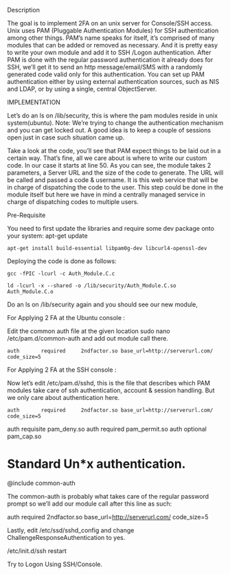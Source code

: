 Description

The goal is to implement 2FA on an unix server for Console/SSH access. Unix uses PAM (Pluggable Authentication Modules) for SSH authentication among other things. PAM’s name speaks for itself, it’s comprised of many modules that can be added or removed as necessary. And it is pretty easy to write your own module and add it to SSH /Logon authentication. After PAM is done with the regular password authentication it already does for SSH, we’ll get it to send an http message/email/SMS with a randomly generated code valid only for this authentication.
You can set up PAM authentication either by using external authentication sources, such as NIS and LDAP, or by using a single, central ObjectServer.


IMPLEMENTATION

Let’s do an ls on /lib/security, this is where the pam modules reside in unix system(ubuntu).
Note: We’re trying to change the authentication mechanism and you  can get locked out. A good idea is to keep a couple of sessions open just in case such situation came up.

Take a look at the code, you’ll see that PAM expect things to be laid out in a certain way. That’s fine, all we care about is where to write our custom code. In our case it starts at line 50. As you can see, the module takes 2 parameters, a Server URL and the size of the code to generate. The URL will be called and passed a code & username. It is this web service that will be in charge of dispatching the code to the user. This step could be done in the module itself but here we have in mind a centrally managed service in charge of dispatching codes to multiple users.

Pre-Requisite 

You need to first update the libraries and require some dev package onto your system:
    apt-get update

    apt-get install build-essential libpam0g-dev libcurl4-openssl-dev

Deploying the code is done as follows:

    gcc -fPIC -lcurl -c Auth_Module.C.c

    ld -lcurl -x --shared -o /lib/security/Auth_Module.C.so Auth_Module.C.o

Do an ls on /lib/security again and you should see our new module, 

For Applying 2 FA at the Ubuntu console :

Edit the common auth file at the given location sudo nano /etc/pam.d/common-auth and add out module call there.

    auth       required     2ndfactor.so base_url=http://serverurl.com/ code_size=5

For Applying 2 FA at the SSH console :

Now let’s edit /etc/pam.d/sshd, this is the file that describes which PAM modules take care of ssh authentication, account & session handling. But we only care about authentication here.

    auth       required     2ndfactor.so base_url=http://serverurl.com/ code_size=5

auth requisite pam_deny.so
auth required pam_permit.so
auth optional pam_cap.so


# Standard Un*x authentication.

@include common-auth


The common-auth is probably what takes care of the regular password prompt so we’ll add our module call after this line as such:

auth       required     2ndfactor.so base_url=http://serverurl.com/ code_size=5


Lastly, edit /etc/ssd/sshd_config and change ChallengeResponseAuthentication to yes. 

/etc/init.d/ssh restart

Try to Logon Using SSH/Console.
